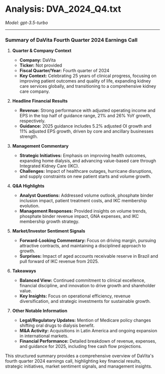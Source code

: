 # Analysis: DVA_2024_Q4.txt

*Model: gpt-3.5-turbo*

---

### Summary of DaVita Fourth Quarter 2024 Earnings Call

1. **Quarter & Company Context**
   - **Company:** DaVita
   - **Ticker:** Not provided
   - **Fiscal Quarter/Year:** Fourth quarter of 2024
   - **Key Context:** Celebrating 25 years of clinical progress, focusing on improving patient outcomes and quality of life, expanding kidney care services globally, and transitioning to a comprehensive kidney care company.

2. **Headline Financial Results**
   - **Revenue:** Strong performance with adjusted operating income and EPS in the top half of guidance range, 21% and 26% YoY growth, respectively.
   - **Guidance:** 2025 guidance includes 5.2% adjusted OI growth and 11% adjusted EPS growth, driven by core and ancillary businesses strength.

3. **Management Commentary**
   - **Strategic Initiatives:** Emphasis on improving health outcomes, expanding home dialysis, and advancing value-based care through Integrated Kidney Care (IKC).
   - **Challenges:** Impact of healthcare outages, hurricane disruptions, and supply constraints on new patient starts and volume growth.

4. **Q&A Highlights**
   - **Analyst Questions:** Addressed volume outlook, phosphate binder inclusion impact, patient treatment costs, and IKC membership evolution.
   - **Management Responses:** Provided insights on volume trends, phosphate binder revenue impact, GNA expenses, and IKC membership growth strategy.

5. **Market/Investor Sentiment Signals**
   - **Forward-Looking Commentary:** Focus on driving margin, pursuing attractive contracts, and maintaining a disciplined approach to growth.
   - **Surprises:** Impact of aged accounts receivable reserve in Brazil and pull forward of IKC revenue from 2025.

6. **Takeaways**
   - **Balanced View:** Continued commitment to clinical excellence, financial discipline, and innovation to drive growth and shareholder value.
   - **Key Insights:** Focus on operational efficiency, revenue diversification, and strategic investments for sustainable growth.

7. **Other Notable Information**
   - **Legal/Regulatory Updates:** Mention of Medicare policy changes shifting oral drugs to dialysis benefit.
   - **M&A Activity:** Acquisitions in Latin America and ongoing expansion in international markets.
   - **Financial Performance:** Detailed breakdown of revenue, expenses, and guidance for 2025, including free cash flow projections.

This structured summary provides a comprehensive overview of DaVita's fourth quarter 2024 earnings call, highlighting key financial results, strategic initiatives, market sentiment signals, and management insights.